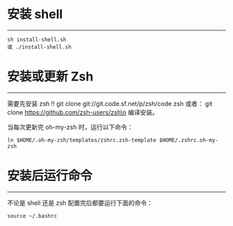 # 安装 shell
---
```shell
sh install-shell.sh
或 ./install-shell.sh
```

# 安装或更新 Zsh
---
需要先安装 zsh !!
git clone git://git.code.sf.net/p/zsh/code zsh
或者：
git clone https://github.com/zsh-users/zsh\n
编译安装。

当每次更新完 oh-my-zsh 时，运行以下命令：
```
ln $HOME/.oh-my-zsh/templates/zshrc.zsh-template $HOME/.zshrc.oh-my-zsh
```

# 安装后运行命令
---
不论是 shell 还是 zsh 配置完后都要运行下面的命令：
```shell
source ~/.bashrc
```
